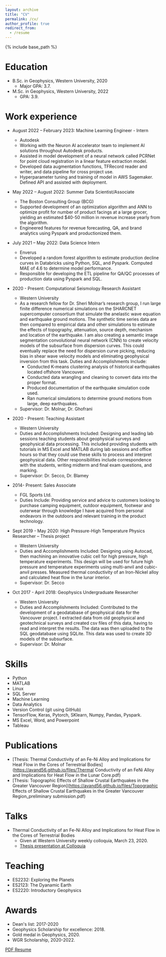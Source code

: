 ```yaml
---
layout: archive
title: "CV"
permalink: /cv/
author_profile: true
redirect_from:
  - /resume
---
```


{% include base_path %}

Education
======
* B.Sc. in Geophysics, Western University, 2020
  * Major GPA: 3.7.
* M.Sc. in Geophysics, Western University, 2022 
  * GPA: 3.9.


Work experience
======
* August 2022 – February 2023: Machine Learning Engineer - Intern
  * Autodesk 
  * Working with the Neuron AI accelerator team to implement AI solutions throughout Autodesk products. 
  * Assisted in model development of a neural network called PCRNet for point cloud registration in a linear feature extraction model.
  * Developed data augmentation functions, TFRecord reader and writer, and data pipeline for cross project use.
  * Hyperparameter tuning and training of model in AWS Sagemaker. Defined API and assisted with deployment.


* May 2022 – August 2022: Summer Data Scientist/Associate
  * The Boston Consulting Group (BCG)
  * Supported development of an optimization algorithm and ANN to optimize profit for number of product facings at a large grocer, yielding an estimated $40-50 million in revenue increase yearly from the algorithm.
  * Engineered features for revenue forecasting, QA, and brand analytics using Pyspark and productionized them.

* July 2021 – May 2022: Data Science Intern
  * Enverus 
  * Developed a random forest algorithm to estimate production decline curves in Databricks using Python, SQL, and Pyspark. Computed MAE of 4.6 to determine model performance.
  * Responsible for developing the ETL pipeline for QA/QC processes of production data using Pyspark and SQL.


* 2020 - Present: Computational Seismology Research Assistant
  * Western University
  * As a research fellow for Dr. Sheri Molnar’s research group, I run large finite difference numerical simulations on the SHARCNET supercomputer consortium that simulate the anelastic wave equation and earthquake ground motions. The synthetic time series data are then compared to empirical data and other simulations to estimate the effects of topography, attenuation, source depth, mechanism and location of the earthquake.
I am also creating a semantic image segmentation convolutional neural network (CNN) to create velocity models of the subsurface from dispersion curves. This could eventually replace the need for dispersion curve picking, reducing bias in shear wave velocity models and eliminating geophysical inversion from this task.
Duties and Accomplishments Include:
    * Conducted K-means clustering analysis of historical earthquakes located offshore Vancouver.
    * Conducted data wrangling and cleaning to convert data into the proper format.
    * Produced documentation of the earthquake simulation code used.
    * Ran numerical simulations to determine ground motions from large, deep earthquakes.
  * Supervisor: Dr. Molnar, Dr. Ghofrani


* 2020 - Present: Teaching Assistant
  * Western University
  * Duties and Accomplishments Included: Designing and leading lab sessions teaching students about geophysical surveys and geophysical data processing. This included providing students with tutorials in MS Excel and MATLAB during lab sessions and office hours so that they could use these skills to process and interpret geophysical data. Other responsibilities include correspondence with the students, writing midterm and final exam questions, and marking.
  * Supervisor: Dr. Secco, Dr. Blamey
  
  
* 2014- Present: Sales Associate
  * FGL Sports Ltd.
  * Duties Include: Providing service and advice to customers looking to purchase camping equipment, outdoor equipment, footwear and outerwear through knowledge I have acquired from personal endeavors in the outdoors and relevant training in the product technology. 


* Sept 2019 - May 2020: High Pressure-High Temperature Physics Researcher – Thesis project	
  * Western University
  * Duties and Accomplishments Included: Designing using Autocad, then machining an innovative cubic cell for high pressure, high temperature experiments. This design will be used for future high pressure and temperature experiments using multi-anvil and cubic-anvil presses. Measured thermal conductivity of an Iron-Nickel alloy and calculated heat flow in the lunar interior.
  * Supervisor: Dr. Secco


* Oct 2017 - April 2018: Geophysics Undergraduate Researcher
  * Western University
  * Duties and Accomplishments Included: Contributed to the development of a geodatabase of geophysical data for the Vancouver project. I extracted data from old geophysical and geotechnical surveys and created csv files of this data, having to read and interpret the results. The data was then uploaded to the SQL geodatabase using SQLite. This data was used to create 3D models of the subsurface.
  * Supervisor: Dr. Molnar
  
  
Skills
======
* Python
* MATLAB
* Linux
* SQL Server
* Machine Learning
* Data Analytics
* Version Control (git using GitHub)
* TensorFlow, Keras, Pytorch, SKlearn, Numpy, Pandas, Pyspark.
* MS Excel, Word, and Powerpoint
* Tableau


Publications
======
* [Thesis: Thermal Conductivity of an Fe-Ni Alloy and Implications for Heat Flow in the Cores of Terrestrial Bodies](https://avand56.github.io/files/Thermal Conductivity of an FeNi Alloy and Implications for Heat Flow in the Lunar Core.pdf)
* [Thesis: Topographic Effects of Shallow Crustal Earthquakes in the Greater Vancouver Region](https://avand56.github.io/files/Topographic Effects of Shallow Crustal Earthquakes in the Greater Vancouver Region_preliminary submission.pdf)

  
Talks
======
* Thermal Conductivity of an Fe-Ni Alloy and Implications for Heat Flow in the Cores of Terrestrial Bodies
  * Given at Western University weekly colloquia, March 23, 2020.
  * [Thesis presentation at Colloquia](https://github.com/avand56/avand56.github.io/files/6362520/Thesis.presentation.-.Alex.Vanderhoeff.pptx)
  

Teaching
======
* ES2232: Exploring the Planets
* ES2123: The Dyanamic Earth
* ES2220: Introductory Geophysics
  
  
Awards
======
* Dean's list: 2017-2020
* Geophysics Scholarship for excellence: 2018.
* Gold medal in Geophysics, 2020.
* WGR Scholarship, 2020-2022.

[PDF Resume](http://avand56.github.io/files/Vanderhoeff_Resume.pdf)
